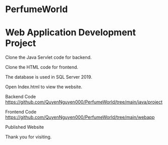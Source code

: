 # PerfumeWorld
# Web Application Development Project
Clone the Java Servlet code for backend.

Clone the HTML code for frontend.

The database is used in SQL Server 2019.

Open Index.html to view the website.



Backend Code https://github.com/QuyenNguyen000/PerfumeWorld/tree/main/java/project

Frontend Code https://github.com/QuyenNguyen000/PerfumeWorld/tree/main/webapp

Published Website

Thank you for visiting.
